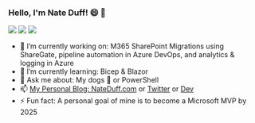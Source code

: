 ### Hello, I'm Nate Duff! 😄 👋

![](https://img.shields.io/badge/%F0%9F%93%A6%20%20devops-engineer-green)
![](https://img.shields.io/badge/%F0%9F%93%A6%20%20m365-expert-yellow)
![](https://img.shields.io/badge/%F0%9F%93%A6%20%20azure-specialist-blue)

- 🔭 I’m currently working on: M365 SharePoint Migrations using ShareGate, pipeline automation in Azure DevOps, and analytics & logging in Azure
- 🌱 I’m currently learning: Bicep & Blazor
- 💬 Ask me about: My dogs 🐶 or PowerShell
- 📫 [My Personal Blog: NateDuff.com](https://nateduff.com) or [Twitter](https://twitter.com/n8duff) or [Dev](https://dev.to/n8duff)
- ⚡ Fun fact: A personal goal of mine is to become a Microsoft MVP by 2025
